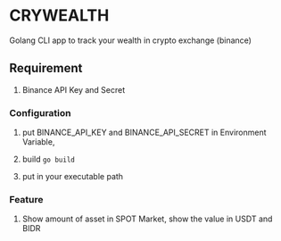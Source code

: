 # CRYWEALTH

Golang CLI app to track your wealth in crypto exchange (binance)

## Requirement

1. Binance API Key and Secret

### Configuration

1. put BINANCE_API_KEY and BINANCE_API_SECRET in Environment Variable,

2. build `go build`
3. put in your executable path


### Feature

1. Show amount of asset in SPOT Market, show the value in USDT and BIDR